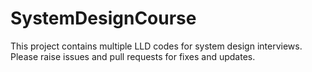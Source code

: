 # SystemDesignCourse

This project contains multiple LLD codes for system design interviews. <br/>
Please raise issues and pull requests for fixes and updates.
